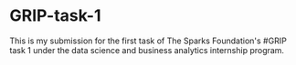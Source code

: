 # GRIP-task-1
This is my submission for the first task of The Sparks Foundation's #GRIP task 1 under the data science and business analytics internship program.
